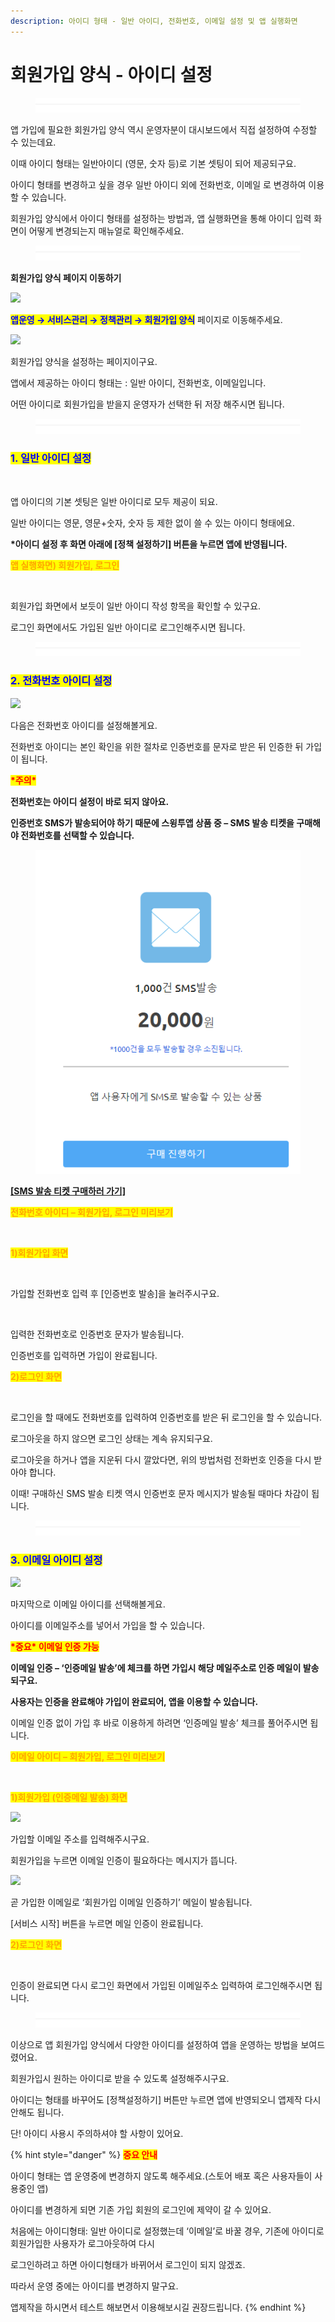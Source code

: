 ```yaml
---
description: 아이디 형태 - 일반 아이디, 전화번호, 이메일 설정 및 앱 실행화면
---
```


# 회원가입 양식 - 아이디 설정

<figure><img src="../../../.gitbook/assets/구분선 (4).PNG" alt=""><figcaption></figcaption></figure>

앱 가입에 필요한 회원가입 양식 역시 운영자분이 대시보드에서 직접 설정하여 수정할 수 있는데요.

이때 아이디 형태는 일반아이디 (영문, 숫자 등)로 기본 셋팅이 되어 제공되구요.

아이디 형태를 변경하고 싶을 경우 일반 아이디 외에 전화번호, 이메일 로 변경하여 이용할 수 있습니다.

회원가입 양식에서 아이디 형태를 설정하는 방법과, 앱 실행화면을 통해 아이디 입력 화면이 어떻게 변경되는지 매뉴얼로 확인해주세요.

<figure><img src="../../../.gitbook/assets/구분선 (4).PNG" alt=""><figcaption></figcaption></figure>

**회원가입 양식 페이지 이동하기**

![](https://wp.swing2app.co.kr/wp-content/uploads/2020/04/%EC%95%84%EC%9D%B4%EB%94%94%ED%98%95%ED%83%9C1.png)

<mark style="color:blue;">**앱운영 → 서비스관리 → 정책관리 → 회원가입 양식**</mark> 페이지로 이동해주세요.



![](https://wp.swing2app.co.kr/wp-content/uploads/2020/04/%EC%95%84%EC%9D%B4%EB%94%94%ED%98%95%ED%83%9C2.png)

회원가입 양식을 설정하는 페이지이구요.

앱에서 제공하는 아이디 형태는 : 일반 아이디, 전화번호, 이메일입니다.

어떤 아이디로 회원가입을 받을지 운영자가 선택한 뒤 저장 해주시면 됩니다.

<figure><img src="../../../.gitbook/assets/구분선 (4).PNG" alt=""><figcaption></figcaption></figure>

### <mark style="color:blue;">**1. 일반 아이디 설정**</mark>

<div align="left">

<img src="https://wp.swing2app.co.kr/wp-content/uploads/2020/04/%EC%95%84%EC%9D%B4%EB%94%94%ED%98%95%ED%83%9C12.png" alt="">

</div>

앱 아이디의 기본 셋팅은 일반 아이디로 모두 제공이 되요.

일반 아이디는 영문, 영문+숫자, 숫자 등 제한 없이 쓸 수 있는 아이디 형태에요.

**\*아이디 설정 후 화면 아래에 \[정책 설정하기] 버튼을 누르면 앱에 반영됩니다.**



<mark style="color:orange;">**앱 실행화면) 회원가입, 로그인**</mark>

<div align="left">

<img src="https://wp.swing2app.co.kr/wp-content/uploads/2020/04/%EC%95%84%EC%9D%B4%EB%94%94%ED%98%95%ED%83%9C3.png" alt="">

</div>

회원가입 화면에서 보듯이 일반 아이디 작성 항목을 확인할 수 있구요.

로그인 화면에서도 가입된 일반 아이디로 로그인해주시면 됩니다.

<figure><img src="../../../.gitbook/assets/구분선 (4).PNG" alt=""><figcaption></figcaption></figure>

### <mark style="color:blue;">**2. 전화번호 아이디 설정**</mark>

![](https://wp.swing2app.co.kr/wp-content/uploads/2020/04/%EC%95%84%EC%9D%B4%EB%94%94%ED%98%95%ED%83%9C10.png)

다음은 전화번호 아이디를 설정해볼게요.

전화번호 아이디는 본인 확인을 위한 절차로 인증번호를 문자로 받은 뒤 인증한 뒤 가입이 됩니다.



<mark style="color:red;">**\*주의\***</mark>

**전화번호는 아이디 설정이 바로 되지 않아요.**

**인증번호 SMS가 발송되어야 하기 때문에 스윙투앱 상품 중 – SMS 발송 티켓을 구매해야 전화번호를 선택할 수 있습니다.**

<div align="left">

<figure><img src="../../../.gitbook/assets/캡처.PNG" alt=""><figcaption></figcaption></figure>

</div>

[ **\[SMS 발송 티켓 구매하러 가기\]**](http://www.swing2app.co.kr/view/order\_info\_action?product\_id=6)



<mark style="color:orange;">**전화번호 아이디 – 회원가입, 로그인 미리보기**</mark>

<div align="left">

<img src="https://wp.swing2app.co.kr/wp-content/uploads/2020/04/%EB%85%B9%ED%99%94_2020_04_09_14_07_40_398.gif" alt="" width="375">

</div>

<mark style="color:orange;">**1)회원가입 화면**</mark>

<div align="left">

<img src="https://wp.swing2app.co.kr/wp-content/uploads/2020/04/%EC%95%84%EC%9D%B4%EB%94%94%ED%98%95%ED%83%9C7.png" alt="">

</div>

가입할 전화번호 입력 후 \[인증번호 발송]을 눌러주시구요.



<div align="left">

<img src="https://wp.swing2app.co.kr/wp-content/uploads/2020/04/%EC%95%84%EC%9D%B4%EB%94%94%ED%98%95%ED%83%9C8.png" alt="">

</div>

입력한 전화번호로 인증번호 문자가 발송됩니다.

인증번호를 입력하면 가입이 완료됩니다.



<mark style="color:orange;">**2)로그인 화면**</mark>

<div align="left">

<img src="https://wp.swing2app.co.kr/wp-content/uploads/2020/04/%EC%95%84%EC%9D%B4%EB%94%94%ED%98%95%ED%83%9C11.png" alt="">

</div>

로그인을 할 때에도 전화번호를 입력하여 인증번호를 받은 뒤 로그인을 할 수 있습니다.

로그아웃을 하지 않으면 로그인 상태는 계속 유지되구요.

로그아웃을 하거나 앱을 지운뒤 다시 깔았다면, 위의 방법처럼 전화번호 인증을 다시 받아야 합니다.

이때! 구매하신 SMS 발송 티켓 역시 인증번호 문자 메시지가 발송될 때마다 차감이 됩니다.

<figure><img src="../../../.gitbook/assets/구분선 (4).PNG" alt=""><figcaption></figcaption></figure>

### <mark style="color:blue;">**3. 이메일 아이디 설정**</mark>

![](https://wp.swing2app.co.kr/wp-content/uploads/2020/04/%EC%95%84%EC%9D%B4%EB%94%94%ED%98%95%ED%83%9C9.png)

마지막으로 이메일 아이디를 선택해볼게요.

아이디를 이메일주소를 넣어서 가입을 할 수 있습니다.

<mark style="color:red;">**\*중요\* 이메일 인증 가능**</mark>

**이메일 인증 – ‘인증메일 발송’에 체크를 하면 가입시 해당 메일주소로 인증 메일이 발송되구요.**

**사용자는 인증을 완료해야 가입이 완료되어, 앱을 이용할 수 있습니다.**

이메일 인증 없이 가입 후 바로 이용하게 하려면 ‘인증메일 발송’ 체크를 풀어주시면 됩니다.



<mark style="color:orange;">**이메일 아이디 – 회원가입, 로그인 미리보기**</mark>

<div align="left">

<img src="https://wp.swing2app.co.kr/wp-content/uploads/2020/04/%EB%85%B9%ED%99%94_2020_04_09_13_45_37_401.gif" alt="">

</div>



<mark style="color:orange;">**1)회원가입 (인증메일 발송) 화면**</mark>

![](https://wp.swing2app.co.kr/wp-content/uploads/2020/04/%EC%95%84%EC%9D%B4%EB%94%94%ED%98%95%ED%83%9C4.png)

가입할 이메일 주소를 입력해주시구요.

회원가입을 누르면 이메일 인증이 필요하다는 메시지가 뜹니다.



![](https://wp.swing2app.co.kr/wp-content/uploads/2020/04/%EC%95%84%EC%9D%B4%EB%94%94%ED%98%95%ED%83%9C5.png)

곧 가입한 이메일로 ‘회원가입 이메일 인증하기’ 메일이 발송됩니다.

\[서비스 시작] 버튼을 누르면 메일 인증이 완료됩니다.



<mark style="color:orange;">**2)로그인 화면**</mark>

<div align="left">

<img src="https://wp.swing2app.co.kr/wp-content/uploads/2020/04/%EC%95%84%EC%9D%B4%EB%94%94%ED%98%95%ED%83%9C6.png" alt="">

</div>

인증이 완료되면 다시 로그인 화면에서 가입된 이메일주소 입력하여 로그인해주시면 됩니다.

<figure><img src="../../../.gitbook/assets/구분선 (4).PNG" alt=""><figcaption></figcaption></figure>

이상으로 앱 회원가입 양식에서 다양한 아이디를 설정하여 앱을 운영하는 방법을 보여드렸어요.

회원가입시 원하는 아이디로 받을 수 있도록 설정해주시구요.

아이디는 형태를 바꾸어도 \[정책설정하기] 버튼만 누르면 앱에 반영되오니 앱제작 다시 안해도 됩니다.

단! 아이디 사용시 주의하셔야 할 사항이 있어요.

{% hint style="danger" %}
<mark style="color:red;">**중요 안내**</mark>

아이디 형태는 앱 운영중에 변경하지 않도록 해주세요.(스토어 배포 혹은 사용자들이 사용중인 앱)

아이디를 변경하게 되면 기존 가입 회원의 로그인에 제약이 갈 수 있어요.

처음에는 아이디형태: 일반 아이디로 설정했는데 ‘이메일’로 바꿀 경우, 기존에 아이디로 회원가입한 사용자가 로그아웃하여 다시

로그인하려고 하면 아이디형태가 바뀌어서 로그인이 되지 않겠죠.

따라서 운영 중에는 아이디를 변경하지 말구요.

앱제작을 하시면서 테스트 해보면서 이용해보시길 권장드립니다.
{% endhint %}

